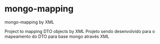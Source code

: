 # mongo-mapping
mongo-mapping by XML

Project to mapping DTO objects by XML
Projeto sendo desenvolvido para o mapeamento do DTO para base mongo através XML

